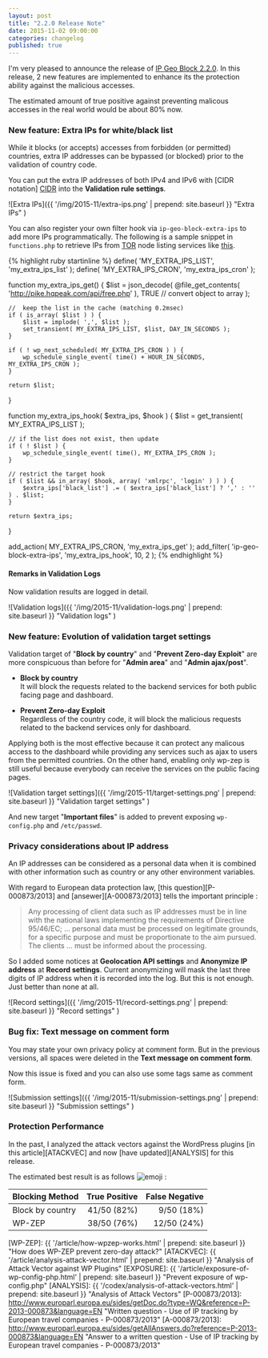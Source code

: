 ```yaml
---
layout: post
title: "2.2.0 Release Note"
date: 2015-11-02 09:00:00
categories: changelog
published: true
---
```


I'm very pleased to announce the release of [IP Geo Block 2.2.0][IP-Geo-Block].
In this release, 2 new features are implemented to enhance its the protection 
ability against the malicious accesses.

The estimated amount of true positive against preventing malicous accesses in 
the real world would be about 80% now.

<!--more-->

### New feature: Extra IPs for white/black list ###

While it blocks (or accepts) accesses from forbidden (or permitted) countries, 
extra IP addresses can be bypassed (or blocked) prior to the validation of 
country code.

You can put the extra IP addresses of both IPv4 and IPv6 with [CIDR notation]
[CIDR] into the **Validation rule settings**.

![Extra IPs]({{ '/img/2015-11/extra-ips.png' | prepend: site.baseurl }}
 "Extra IPs"
)

You can also register your own filter hook via `ip-geo-block-extra-ips` to 
add more IPs programmatically. The following is a sample snippet in 
`functions.php` to retrieve IPs from [TOR][TOR] node listing services like 
[this][PIKE].

{% highlight ruby startinline %}
define( 'MY_EXTRA_IPS_LIST', 'my_extra_ips_list' );
define( 'MY_EXTRA_IPS_CRON', 'my_extra_ips_cron' );

function my_extra_ips_get() {
    $list = json_decode(
        @file_get_contents( 'http://pike.hqpeak.com/api/free.php' ),
        TRUE // convert object to array
    );

    //  keep the list in the cache (matching 0.2msec)
    if ( is_array( $list ) ) {
        $list = implode( ',', $list );
        set_transient( MY_EXTRA_IPS_LIST, $list, DAY_IN_SECONDS );
    }

    if ( ! wp_next_scheduled( MY_EXTRA_IPS_CRON ) ) {
        wp_schedule_single_event( time() + HOUR_IN_SECONDS, MY_EXTRA_IPS_CRON );
    }

    return $list;
}

function my_extra_ips_hook( $extra_ips, $hook ) {
    $list = get_transient( MY_EXTRA_IPS_LIST );

    // if the list does not exist, then update
    if ( ! $list ) {
        wp_schedule_single_event( time(), MY_EXTRA_IPS_CRON );
    }

    // restrict the target hook
    if ( $list && in_array( $hook, array( 'xmlrpc', 'login' ) ) ) {
        $extra_ips['black_list'] .= ( $extra_ips['black_list'] ? ',' : '' ) . $list;
    }

    return $extra_ips;
}

add_action( MY_EXTRA_IPS_CRON, 'my_extra_ips_get' );
add_filter( 'ip-geo-block-extra-ips', 'my_extra_ips_hook', 10, 2 );
{% endhighlight %}

<!-- bug? -->
<div>
</div>

#### Remarks in Validation Logs ####

Now validation results are logged in detail.

![Validation logs]({{ '/img/2015-11/validation-logs.png' | prepend: site.baseurl }}
 "Validation logs"
)

### New feature: Evolution of validation target settings ###

Validation target of "**Block by country**" and "**Prevent Zero-day Exploit**" 
are more conspicuous than before for "**Admin area**" and "**Admin ajax/post**".

- **Block by country**  
  It will block the requests related to the backend services for both public 
  facing page and dashboard.

- **Prevent Zero-day Exploit**  
  Regardless of the country code, it will block the malicious requests related 
  to the backend services only for dashboard.

Applying both is the most effective because it can protect any malicous access 
to the dashboard while providing any services such as ajax to users from the 
permitted countries. On the other hand, enabling only wp-zep is still useful 
because everybody can receive the services on the public facing pages.

![Validation target settings]({{ '/img/2015-11/target-settings.png' | prepend: site.baseurl }}
 "Validation target settings"
)

And new target "**Important files**" is added to prevent exposing 
`wp-config.php` and `/etc/passwd`.

### Privacy considerations about IP address ###

An IP addresses can be considered as a personal data when it is combined with 
other information such as country or any other environment variables.

With regard to European data protection law, [this question][P-000873/2013] 
and [ansewer][A-000873/2013] tells the important principle :

> Any processing of client data such as IP addresses must be in line with 
> the national laws implementing the requirements of Directive 95/46/EC; ... 
> personal data must be processed on legitimate grounds, for a specific 
> purpose and must be proportionate to the aim pursued. The clients ... must 
> be informed about the processing.

So I added some notices at **Geolocation API settings** and **Anonymize IP 
address** at **Record settings**. Current anonymizing will mask the last three 
digits of IP address when it is recorded into the log. But this is not enough.
Just better than none at all.

![Record settings]({{ '/img/2015-11/record-settings.png' | prepend: site.baseurl }}
 "Record settings"
)

### Bug fix: Text message on comment form ###

You may state your own privacy policy at comment form. But in the previous 
versions, all spaces were deleted in the **Text message on comment form**.

Now this issue is fixed and you can also use some tags same as comment form.

![Submission settings]({{ '/img/2015-11/submission-settings.png' | prepend: site.baseurl }}
 "Submission settings"
)

### Protection Performance ###

In the past, I analyzed the attack vectors against the WordPress plugins 
[in this article][ATACKVEC] and now [have updated][ANALYSIS] for this release.

The estimated best result is as follows <span class="emoji">
![emoji](https://assets-cdn.github.com/images/icons/emoji/metal.png)
</span> :

| Blocking Method  | True Positive  | False Negative |
|:-----------------|---------------:|---------------:|
| Block by country |    41/50 (82%) |     9/50 (18%) |
| WP-ZEP           |    38/50 (76%) |    12/50 (24%) |

[IP-Geo-Block]: https://wordpress.org/plugins/ip-geo-block/ "WordPress › IP Geo Block « WordPress Plugins"
[TOR]: https://www.torproject.org/ "Tor Project: Anonymity Online"
[DAN]: https://www.dan.me.uk/tornodes "TOR Node List"
[CIDR]: https://en.wikipedia.org/wiki/Classless_Inter-Domain_Routing "Classless Inter-Domain Routing - Wikipedia, the free encyclopedia"
[PIKE]: http://pike.hqpeak.com/ "Pike - HQPeAk"
[WP-ZEP]:   {{ '/article/how-wpzep-works.html'           | prepend: site.baseurl }} "How does WP-ZEP prevent zero-day attack?"
[ATACKVEC]: {{ '/article/analysis-attack-vector.html'    | prepend: site.baseurl }} "Analysis of Attack Vector against WP Plugins"
[EXPOSURE]: {{ '/article/exposure-of-wp-config-php.html' | prepend: site.baseurl }} "Prevent exposure of wp-config.php"
[ANALYSIS]: {{ '/codex/analysis-of-attack-vectors.html'  | prepend: site.baseurl }} "Analysis of Attack Vectors"
[P-000873/2013]: http://www.europarl.europa.eu/sides/getDoc.do?type=WQ&reference=P-2013-000873&language=EN "Written question - Use of IP tracking by European travel companies - P-000873/2013"
[A-000873/2013]: http://www.europarl.europa.eu/sides/getAllAnswers.do?reference=P-2013-000873&language=EN "Answer to a written question - Use of IP tracking by European travel companies - P-000873/2013"
